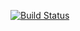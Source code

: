 [![Build Status](https://travis-ci.org/{ORG-or-USERNAME}/{REPO-NAME}.png?branch=master)](https://travis-ci.org/KilianPA/project-backend)
